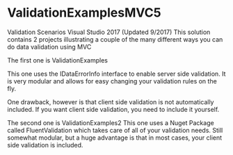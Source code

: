 # ValidationExamplesMVC5
Validation Scenarios Visual Studio 2017 (Updated 9/2017)
This solution contains 2 projects illustrating a couple of the many different ways you can do data validation using MVC

The first one is ValidationExamples

This one uses the IDataErrorInfo interface to enable server side validation.  It is very modular and allows for easy changing your validation rules on the fly.

One drawback, however is that client side validation is not automatically included.  If you want client side validation, you need to include it yourself.

The second one is ValidationExamples2
This one uses a Nuget Package called FluentValidation which takes care of all of your validation needs.  Still somewhat modular, but a huge advantage is that in most cases, your client side validation is included.
